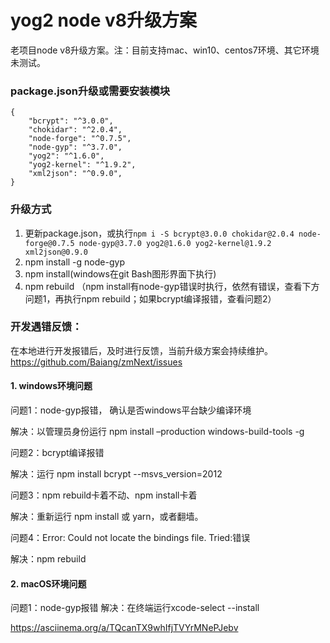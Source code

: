 # yog2 node v8升级方案

老项目node v8升级方案。注：目前支持mac、win10、centos7环境、其它环境未测试。

### package.json升级或需要安装模块
```
{
    "bcrypt": "^3.0.0",
    "chokidar": "^2.0.4",
    "node-forge": "^0.7.5",
    "node-gyp": "^3.7.0",
    "yog2": "^1.6.0",
    "yog2-kernel": "^1.9.2",
    "xml2json": "^0.9.0",
}
```

### 升级方式
1. 更新package.json，或执行`npm i -S bcrypt@3.0.0 chokidar@2.0.4 node-forge@0.7.5 node-gyp@3.7.0 yog2@1.6.0 yog2-kernel@1.9.2 xml2json@0.9.0`
2. npm install -g node-gyp
3. npm install(windows在git Bash图形界面下执行)
4. npm rebuild （npm install有node-gyp错误时执行，依然有错误，查看下方问题1，再执行npm rebuild；如果bcrypt编译报错，查看问题2）

### 开发遇错反馈：
在本地进行开发报错后，及时进行反馈，当前升级方案会持续维护。
https://github.com/Baiang/zmNext/issues

#### 1. windows环境问题
问题1：node-gyp报错， 确认是否windows平台缺少编译环境

解决：以管理员身份运行 npm install –production windows-build-tools -g

问题2：bcrypt编译报错

解决：运行 npm install bcrypt --msvs_version=2012

问题3：npm rebuild卡着不动、npm install卡着

解决：重新运行 npm install 或 yarn，或者翻墙。

问题4：Error: Could not locate the bindings file. Tried:错误

解决：npm rebuild

#### 2. macOS环境问题
问题1：node-gyp报错
解决：在终端运行xcode-select --install

https://asciinema.org/a/TQcanTX9whIfjTVYrMNePJebv
